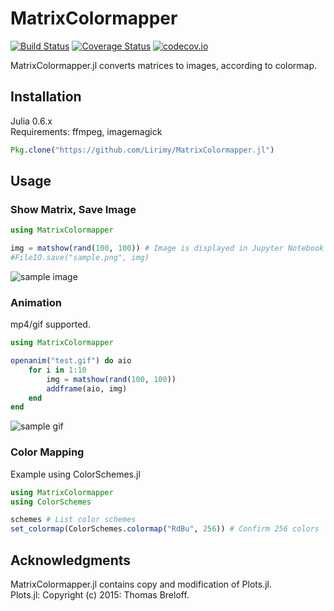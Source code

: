 # MatrixColormapper

[![Build Status](https://travis-ci.org/Lirimy/MatrixColormapper.jl.svg?branch=master)](https://travis-ci.org/Lirimy/MatrixColormapper.jl) [![Coverage Status](https://coveralls.io/repos/Lirimy/MatrixColormapper.jl/badge.svg?branch=master&service=github)](https://coveralls.io/github/Lirimy/MatrixColormapper.jl?branch=master) [![codecov.io](http://codecov.io/github/Lirimy/MatrixColormapper.jl/coverage.svg?branch=master)](http://codecov.io/github/Lirimy/MatrixColormapper.jl?branch=master)

MatrixColormapper.jl converts matrices to images, according to colormap.

## Installation

Julia 0.6.x  
Requirements: ffmpeg, imagemagick

```julia
Pkg.clone("https://github.com/Lirimy/MatrixColormapper.jl")
```

## Usage

### Show Matrix, Save Image

```julia
using MatrixColormapper

img = matshow(rand(100, 100)) # Image is displayed in Jupyter Notebook
#FileIO.save("sample.png", img)
```

![sample image](https://user-images.githubusercontent.com/31124605/41716042-2e327774-7590-11e8-9b3b-648877bcbf53.png)

### Animation

mp4/gif supported.

```julia
using MatrixColormapper

openanim("test.gif") do aio
    for i in 1:10
        img = matshow(rand(100, 100))
        addframe(aio, img)
    end
end
```

![sample gif](https://user-images.githubusercontent.com/31124605/41716360-27355378-7591-11e8-986e-4f964284846c.gif)

### Color Mapping

Example using ColorSchemes.jl

```julia
using MatrixColormapper
using ColorSchemes

schemes # List color schemes
set_colormap(ColorSchemes.colormap("RdBu", 256)) # Confirm 256 colors
```

## Acknowledgments

MatrixColormapper.jl contains copy and modification of Plots.jl.  
Plots.jl: Copyright (c) 2015: Thomas Breloff.
